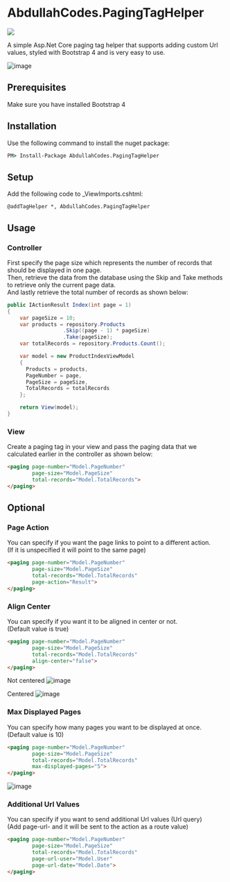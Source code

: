 # AbdullahCodes.PagingTagHelper
[![](https://img.shields.io/nuget/v/AbdullahCodes.PagingTagHelper.svg)](https://www.nuget.org/packages/AbdullahCodes.PagingTagHelper)

A simple Asp.Net Core paging tag helper that supports adding custom Url values, styled with Bootstrap 4 and is very easy to use.

![image](https://user-images.githubusercontent.com/6898829/92983625-3ee5f980-f4ad-11ea-8f57-611579f779a8.png)

## Prerequisites
Make sure you have installed Bootstrap 4

## Installation
Use the following command to install the nuget package:
```cmd
PM> Install-Package AbdullahCodes.PagingTagHelper
```

## Setup
Add the following code to _ViewImports.cshtml:
```razor
@addTagHelper *, AbdullahCodes.PagingTagHelper
```

## Usage

### Controller
First specify the page size which represents the number of records that should be displayed in one page.<br>
Then, retrieve the data from the database using the Skip and Take methods to retrieve only the current page data.<br>
And lastly retrieve the total number of records as shown below:
```c#
public IActionResult Index(int page = 1)
{
    var pageSize = 10;          
    var products = repository.Products
                  .Skip((page - 1) * pageSize)
                  .Take(pageSize);
    var totalRecords = repository.Products.Count();

    var model = new ProductIndexViewModel 
    {
      Products = products,
      PageNumber = page,
      PageSize = pageSize,
      TotalRecords = totalRecords
    };

    return View(model);
}
```

### View
Create a paging tag in your view and pass the paging data that we calculated earlier in the controller as shown below:
````html
<paging page-number="Model.PageNumber" 
        page-size="Model.PageSize"
        total-records="Model.TotalRecords">
</paging>
````

## Optional

### Page Action
You can specify if you want the page links to point to a different action.<br>
(If it is unspecified it will point to the same page)
````html
<paging page-number="Model.PageNumber" 
        page-size="Model.PageSize"
        total-records="Model.TotalRecords"
        page-action="Result">
</paging>
````

### Align Center
You can specify if you want it to be aligned in center or not.<br>
(Default value is true)
````html
<paging page-number="Model.PageNumber" 
        page-size="Model.PageSize"
        total-records="Model.TotalRecords"
        align-center="false">
</paging>
````
Not centered
![image](https://user-images.githubusercontent.com/6898829/92983659-84a2c200-f4ad-11ea-8200-916555c66489.png)

Centered
![image](https://user-images.githubusercontent.com/6898829/92983792-3c37d400-f4ae-11ea-90c3-0dbfbce92a5d.png)

### Max Displayed Pages
You can specify how many pages you want to be displayed at once.<br>
(Default value is 10)
````html
<paging page-number="Model.PageNumber" 
        page-size="Model.PageSize"
        total-records="Model.TotalRecords"
        max-displayed-pages="5">
</paging>
````

![image](https://user-images.githubusercontent.com/6898829/92983697-b9167e00-f4ad-11ea-9b56-94a4172f0d74.png)

### Additional Url Values
You can specify if you want to send additional Url values (Url query)<br>
(Add page-url-<name of value> and it will be sent to the action as a route value)
````html
<paging page-number="Model.PageNumber" 
        page-size="Model.PageSize"
        total-records="Model.TotalRecords"
        page-url-user="Model.User"
        page-url-date="Model.Date">
</paging>
````
